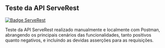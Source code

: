 ## Teste da API ServeRest 
[![Badge ServeRest](https://img.shields.io/badge/API-ServeRest-green)](https://github.com/ServeRest/ServeRest/)

Teste da API ServeRest realizado manualmente e localmente com Postman, abrangendo os principais cenários das funcionalidades, tanto positivos quanto negativos, e incluindo as devidas asserções para as requisições.

